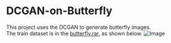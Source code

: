# DCGAN-on-Butterfly
This project uses the DCGAN to generate butterfly images.  
The train dataset is in the [butterfly.rar](https://github.com/gg1036419175/DCGAN-on-Butterfly/blob/master/Butterfly.rar), as shown below. 
![Image](https://raw.githubusercontent.com/gg1036419175/DCGAN-on-Butterfly/master/TrainDataset.jpg)
